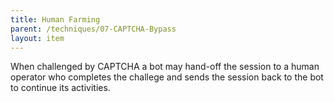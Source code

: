 ```yaml
---
title: Human Farming
parent: /techniques/07-CAPTCHA-Bypass
layout: item
---
```


<p>When challenged by CAPTCHA a bot may hand-off the session to a human operator who completes the challege and sends the session back to the bot to continue its activities.</p>
